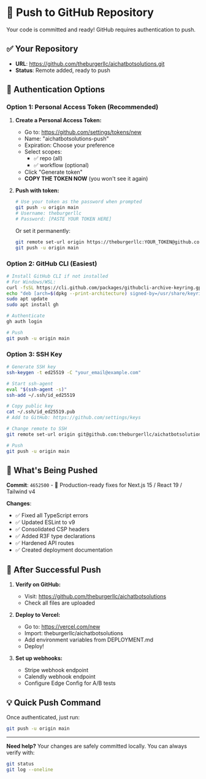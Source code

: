 # 🚀 Push to GitHub Repository

Your code is committed and ready! GitHub requires authentication to push.

## ✅ Your Repository
- **URL**: https://github.com/theburgerllc/aichatbotsolutions.git
- **Status**: Remote added, ready to push

## 🔐 Authentication Options

### Option 1: Personal Access Token (Recommended)

1. **Create a Personal Access Token:**
   - Go to: https://github.com/settings/tokens/new
   - Name: "aichatbotsolutions-push"
   - Expiration: Choose your preference
   - Select scopes:
     - ✅ repo (all)
     - ✅ workflow (optional)
   - Click "Generate token"
   - **COPY THE TOKEN NOW** (you won't see it again)

2. **Push with token:**
   ```bash
   # Use your token as the password when prompted
   git push -u origin main
   # Username: theburgerllc
   # Password: [PASTE YOUR TOKEN HERE]
   ```

   Or set it permanently:
   ```bash
   git remote set-url origin https://theburgerllc:YOUR_TOKEN@github.com/theburgerllc/aichatbotsolutions.git
   git push -u origin main
   ```

### Option 2: GitHub CLI (Easiest)

```bash
# Install GitHub CLI if not installed
# For Windows/WSL:
curl -fsSL https://cli.github.com/packages/githubcli-archive-keyring.gpg | sudo dd of=/usr/share/keyrings/githubcli-archive-keyring.gpg
echo "deb [arch=$(dpkg --print-architecture) signed-by=/usr/share/keyrings/githubcli-archive-keyring.gpg] https://cli.github.com/packages stable main" | sudo tee /etc/apt/sources.list.d/github-cli.list > /dev/null
sudo apt update
sudo apt install gh

# Authenticate
gh auth login

# Push
git push -u origin main
```

### Option 3: SSH Key

```bash
# Generate SSH key
ssh-keygen -t ed25519 -C "your_email@example.com"

# Start ssh-agent
eval "$(ssh-agent -s)"
ssh-add ~/.ssh/id_ed25519

# Copy public key
cat ~/.ssh/id_ed25519.pub
# Add to GitHub: https://github.com/settings/keys

# Change remote to SSH
git remote set-url origin git@github.com:theburgerllc/aichatbotsolutions.git

# Push
git push -u origin main
```

## 📝 What's Being Pushed

**Commit**: `4652500` - 🚀 Production-ready fixes for Next.js 15 / React 19 / Tailwind v4

**Changes**:
- ✅ Fixed all TypeScript errors
- ✅ Updated ESLint to v9
- ✅ Consolidated CSP headers
- ✅ Added R3F type declarations
- ✅ Hardened API routes
- ✅ Created deployment documentation

## 🎯 After Successful Push

1. **Verify on GitHub:**
   - Visit: https://github.com/theburgerllc/aichatbotsolutions
   - Check all files are uploaded

2. **Deploy to Vercel:**
   - Go to: https://vercel.com/new
   - Import: theburgerllc/aichatbotsolutions
   - Add environment variables from DEPLOYMENT.md
   - Deploy!

3. **Set up webhooks:**
   - Stripe webhook endpoint
   - Calendly webhook endpoint
   - Configure Edge Config for A/B tests

## 💡 Quick Push Command

Once authenticated, just run:
```bash
git push -u origin main
```

---

**Need help?** Your changes are safely committed locally. You can always verify with:
```bash
git status
git log --oneline
```
